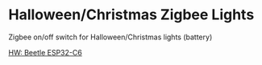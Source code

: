 # Halloween/Christmas Zigbee Lights
Zigbee on/off switch for Halloween/Christmas lights (battery)

[HW: Beetle ESP32-C6](https://wiki.dfrobot.com/SKU_DFR1117_Beetle_ESP32_C6)